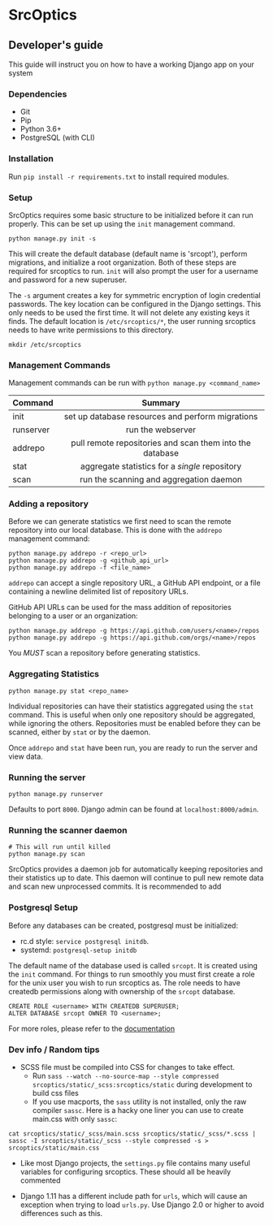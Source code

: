 # SrcOptics               
## Developer's guide
This guide will instruct you on how to have a working Django app on your system

### Dependencies
- Git
- Pip
- Python 3.6+
- PostgreSQL (with CLI)

### Installation
Run `pip install -r requirements.txt` to install required modules.

### Setup

SrcOptics requires some basic structure to be initialized before it can run properly. This can be set up using the `init` management command.

```
python manage.py init -s
```

This will create the default database (default name is 'srcopt'), perform migrations, and initialize a root organization. Both of these steps are required for srcoptics to run. `init` will also prompt the user for a username and password for a new superuser. 

The `-s` argument creates a key for symmetric encryption of login credential passwords. The key location can be configured in the Django settings. This only needs to be used the first time. It will not delete any existing keys it finds. The default location is `/etc/srcoptics/*`, the user running srcoptics needs to have write permissions to this directory.

```
mkdir /etc/srcoptics
```


### Management Commands

Management commands can be run with `python manage.py <command_name>`

| Command       | Summary           | 
| ------------- |:-------------:|
| init		| set up database resources and perform migrations |
| runserver	| run the webserver |
| addrepo	| pull remote repositories and scan them into the database |
| stat		| aggregate statistics for a _single_ repository |
| scan		| run the scanning and aggregation daemon  |

### Adding a repository
Before we can generate statistics we first need to scan the remote repository into our local database. This is done with the `addrepo` management command:

```
python manage.py addrepo -r <repo_url>
python manage.py addrepo -g <github_api_url>
python manage.py addrepo -f <file_name>
```

`addrepo` can accept a single repository URL, a GitHub API endpoint, or a file containing a newline delimited list of repository URLs.

GitHub API URLs can be used for the mass addition of repositories belonging to a user or an organization:
```
python manage.py addrepo -g https://api.github.com/users/<name>/repos
python manage.py addrepo -g https://api.github.com/orgs/<name>/repos
```

You *MUST* scan a repository before generating statistics.

### Aggregating Statistics
```
python manage.py stat <repo_name>
```

Individual repositories can have their statistics aggregated using the `stat` command. This is useful when only one repository should be aggregated, while ignoring the others. Repositories must be enabled before they can be scanned, either by `stat` or by the daemon.

Once `addrepo` and `stat` have been run, you are ready to run the server and view data.


### Running the server
```
python manage.py runserver
```

Defaults to port `8000`. Django admin can be found at `localhost:8000/admin`.

### Running the scanner daemon
```
# This will run until killed
python manage.py scan
```

SrcOptics provides a daemon job for automatically keeping repositories and their statistics up to date. This daemon will continue to pull new remote data and scan new unprocessed commits. It is recommended to add

### Postgresql Setup

Before any databases can be created, postgresql must be initialized:
* rc.d style: `service postgresql initdb`.
* systemd: `postgresql-setup initdb`

The default name of the database used is called `srcopt`. It is created using the `init` command. For things to run smoothly you must first create a role for the unix user you wish to run srcoptics as. The role needs to have createdb permissions along with ownership of the `srcopt` database.

```
CREATE ROLE <username> WITH CREATEDB SUPERUSER;
ALTER DATABASE srcopt OWNER TO <username>;
```
For more roles, please refer to the [documentation](https://www.w3resource.com/PostgreSQL/postgresql-database-roles.php)

### Dev info / Random tips

* SCSS file must be compiled into CSS for changes to take effect.
  * Run `sass --watch --no-source-map --style compressed srcoptics/static/_scss:srcoptics/static` during development to build css files
  * If you use macports, the `sass` utility is not installed, only the raw compiler `sassc`. Here is a hacky one liner you can use to create main.css with only `sassc`:

```
cat srcoptics/static/_scss/main.scss srcoptics/static/_scss/*.scss | sassc -I srcoptics/static/_scss --style compressed -s > srcoptics/static/main.css
```

* Like most Django projects, the `settings.py` file contains many useful variables for configuring srcoptics. These should all be heavily commented

* Django 1.11 has a different include path for `urls`, which will cause an exception when trying to load `urls.py`. Use Django 2.0 or higher to avoid differences such as this.
